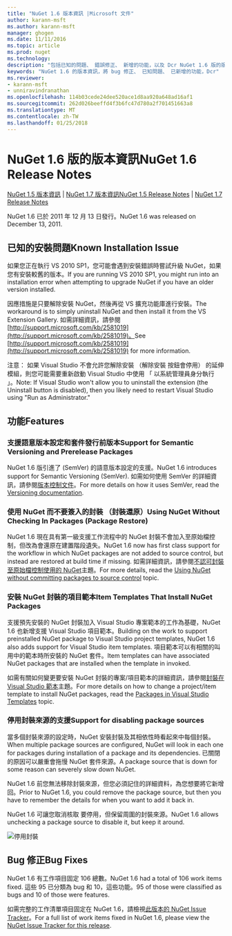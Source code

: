 ```yaml
---
title: "NuGet 1.6 版本資訊 |Microsoft 文件"
author: karann-msft
ms.author: karann-msft
manager: ghogen
ms.date: 11/11/2016
ms.topic: article
ms.prod: nuget
ms.technology: 
description: "包括已知的問題、 錯誤修正、 新增的功能，以及 Dcr NuGet 1.6 版的版本資訊。"
keywords: "NuGet 1.6 的版本資訊，將 bug 修正、 已知問題、 已新增的功能，Dcr"
ms.reviewer:
- karann-msft
- unniravindranathan
ms.openlocfilehash: 114b03cede24dee520ace1d8aa920a648ad16af1
ms.sourcegitcommit: 262d026beeffd4f3b6fc47d780a2f701451663a8
ms.translationtype: MT
ms.contentlocale: zh-TW
ms.lasthandoff: 01/25/2018
---
```

 # <a name="nuget-16-release-notes"></a><span data-ttu-id="7c124-104">NuGet 1.6 版的版本資訊</span><span class="sxs-lookup"><span data-stu-id="7c124-104">NuGet 1.6 Release Notes</span></span>

<span data-ttu-id="7c124-105">[NuGet 1.5 版本資訊](../release-notes/nuget-1.5.md) | [NuGet 1.7 版本資訊](../release-notes/nuget-1.7.md)</span><span class="sxs-lookup"><span data-stu-id="7c124-105">[NuGet 1.5 Release Notes](../release-notes/nuget-1.5.md) | [NuGet 1.7 Release Notes](../release-notes/nuget-1.7.md)</span></span>

<span data-ttu-id="7c124-106">NuGet 1.6 已於 2011 年 12 月 13 日發行。</span><span class="sxs-lookup"><span data-stu-id="7c124-106">NuGet 1.6 was released on December 13, 2011.</span></span>

## <a name="known-installation-issue"></a><span data-ttu-id="7c124-107">已知的安裝問題</span><span class="sxs-lookup"><span data-stu-id="7c124-107">Known Installation Issue</span></span>
<span data-ttu-id="7c124-108">如果您正在執行 VS 2010 SP1，您可能會遇到安裝錯誤時嘗試升級 NuGet，如果您有安裝較舊的版本。</span><span class="sxs-lookup"><span data-stu-id="7c124-108">If you are running VS 2010 SP1, you might run into an installation error when attempting to upgrade NuGet if you have an older version installed.</span></span>

<span data-ttu-id="7c124-109">因應措施是只要解除安裝 NuGet，然後再從 VS 擴充功能庫進行安裝。</span><span class="sxs-lookup"><span data-stu-id="7c124-109">The workaround is to simply uninstall NuGet and then install it from the VS Extension Gallery.</span></span>  <span data-ttu-id="7c124-110">如需詳細資訊，請參閱 [http://support.microsoft.com/kb/2581019](http://support.microsoft.com/kb/2581019)。</span><span class="sxs-lookup"><span data-stu-id="7c124-110">See [http://support.microsoft.com/kb/2581019](http://support.microsoft.com/kb/2581019) for more information.</span></span>

<span data-ttu-id="7c124-111">注意： 如果 Visual Studio 不會允許您解除安裝 （解除安裝 按鈕會停用） 的延伸模組，則您可能需要重新啟動 Visual Studio 中使用 「 以系統管理員身分執行 」。</span><span class="sxs-lookup"><span data-stu-id="7c124-111">Note: If Visual Studio won't allow you to uninstall the extension (the Uninstall button is disabled), then you likely need to restart Visual Studio using "Run as Administrator."</span></span>

## <a name="features"></a><span data-ttu-id="7c124-112">功能</span><span class="sxs-lookup"><span data-stu-id="7c124-112">Features</span></span>

### <a name="support-for-semantic-versioning-and-prerelease-packages"></a><span data-ttu-id="7c124-113">支援語意版本設定和套件發行前版本</span><span class="sxs-lookup"><span data-stu-id="7c124-113">Support for Semantic Versioning and Prerelease Packages</span></span>
<span data-ttu-id="7c124-114">NuGet 1.6 版引進了 (SemVer) 的語意版本設定的支援。</span><span class="sxs-lookup"><span data-stu-id="7c124-114">NuGet 1.6 introduces support for Semantic Versioning (SemVer).</span></span> <span data-ttu-id="7c124-115">如需如何使用 SemVer 的詳細資訊，請參閱[版本控制文件](../create-packages/prerelease-packages.md)。</span><span class="sxs-lookup"><span data-stu-id="7c124-115">For more details on how it uses SemVer, read the [Versioning documentation](../create-packages/prerelease-packages.md).</span></span>

### <a name="using-nuget-without-checking-in-packages-package-restore"></a><span data-ttu-id="7c124-116">使用 NuGet 而不要簽入的封裝 （封裝還原）</span><span class="sxs-lookup"><span data-stu-id="7c124-116">Using NuGet Without Checking In Packages (Package Restore)</span></span>
<span data-ttu-id="7c124-117">NuGet 1.6 現在具有第一級支援工作流程中的 NuGet 封裝不會加入至原始檔控制，但改為會還原在建置階段遺失。</span><span class="sxs-lookup"><span data-stu-id="7c124-117">NuGet 1.6 now has first class support for the workflow in which NuGet packages are not added to source control, but instead are restored at build time if missing.</span></span> <span data-ttu-id="7c124-118">如需詳細資訊，請參閱[不認可封裝至原始檔控制使用的 NuGet](../consume-packages/packages-and-source-control.md)主題。</span><span class="sxs-lookup"><span data-stu-id="7c124-118">For more details, read the [Using NuGet without committing packages to source control](../consume-packages/packages-and-source-control.md) topic.</span></span>

### <a name="item-templates-that-install-nuget-packages"></a><span data-ttu-id="7c124-119">安裝 NuGet 封裝的項目範本</span><span class="sxs-lookup"><span data-stu-id="7c124-119">Item Templates That Install NuGet Packages</span></span>
<span data-ttu-id="7c124-120">支援預先安裝的 NuGet 封裝加入 Visual Studio 專案範本的工作為基礎，NuGet 1.6 也新增支援 Visual Studio 項目範本。</span><span class="sxs-lookup"><span data-stu-id="7c124-120">Building on the work to support preinstalled NuGet package to Visual Studio project templates, NuGet 1.6 also adds support for Visual Studio item templates.</span></span> <span data-ttu-id="7c124-121">項目範本可以有相關的叫用中的範本時所安裝的 NuGet 套件。</span><span class="sxs-lookup"><span data-stu-id="7c124-121">Item templates can have associated NuGet packages that are installed when the template in invoked.</span></span>

<span data-ttu-id="7c124-122">如需有關如何變更要安裝 NuGet 封裝的專案/項目範本的詳細資訊，請參閱[封裝在 Visual Studio 範本](../visual-studio-extensibility/visual-studio-templates.md)主題。</span><span class="sxs-lookup"><span data-stu-id="7c124-122">For more details on how to change a project/item template to install NuGet packages, read the [Packages in Visual Studio Templates](../visual-studio-extensibility/visual-studio-templates.md) topic.</span></span>

### <a name="support-for-disabling-package-sources"></a><span data-ttu-id="7c124-123">停用封裝來源的支援</span><span class="sxs-lookup"><span data-stu-id="7c124-123">Support for disabling package sources</span></span>
<span data-ttu-id="7c124-124">當多個封裝來源的設定時，NuGet 安裝封裝及其相依性時看起來中每個封裝。</span><span class="sxs-lookup"><span data-stu-id="7c124-124">When multiple package sources are configured, NuGet will look in each one for packages during installation of a package and its dependencies.</span></span> <span data-ttu-id="7c124-125">已關閉的原因可以嚴重會拖慢 NuGet 套件來源。</span><span class="sxs-lookup"><span data-stu-id="7c124-125">A package source that is down for some reason can severely slow down NuGet.</span></span>

<span data-ttu-id="7c124-126">NuGet 1.6 前您無法移除封裝來源，但您必須記住的詳細資料，為您想要將它新增回。</span><span class="sxs-lookup"><span data-stu-id="7c124-126">Prior to NuGet 1.6, you could remove the package source, but then you have to remember the details for when you want to add it back in.</span></span>

<span data-ttu-id="7c124-127">NuGet 1.6 可讓您取消核取 要停用，但保留周圍的封裝來源。</span><span class="sxs-lookup"><span data-stu-id="7c124-127">NuGet 1.6 allows unchecking a package source to disable it, but keep it around.</span></span>

![停用封裝](./media/package-source-with-disabled-source.png)

## <a name="bug-fixes"></a><span data-ttu-id="7c124-129">Bug 修正</span><span class="sxs-lookup"><span data-stu-id="7c124-129">Bug Fixes</span></span>
<span data-ttu-id="7c124-130">NuGet 1.6 有工作項目固定 106 總數。</span><span class="sxs-lookup"><span data-stu-id="7c124-130">NuGet 1.6 had a total of 106 work items fixed.</span></span> <span data-ttu-id="7c124-131">這些 95 已分類為 bug 和 10，這些功能。</span><span class="sxs-lookup"><span data-stu-id="7c124-131">95 of those were classified as bugs and 10 of those were features.</span></span>

<span data-ttu-id="7c124-132">如需完整的工作清單項目固定在 NuGet 1.6，請檢視[此版本的 NuGet Issue Tracker](http://nuget.codeplex.com/workitem/list/advanced?keyword=&status=Closed&type=All&priority=All&release=NuGet%201.6&assignedTo=All&component=All&sortField=Votes&sortDirection=Descending&page=0)。</span><span class="sxs-lookup"><span data-stu-id="7c124-132">For a full list of work items fixed in NuGet 1.6, please view the [NuGet Issue Tracker for this release](http://nuget.codeplex.com/workitem/list/advanced?keyword=&status=Closed&type=All&priority=All&release=NuGet%201.6&assignedTo=All&component=All&sortField=Votes&sortDirection=Descending&page=0).</span></span>
